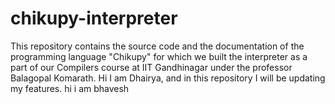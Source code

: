 # chikupy-interpreter
This repository contains the source code and the documentation of the programming language "Chikupy" for which we built the interpreter as a part of our Compilers course at IIT Gandhinagar under the professor Balagopal Komarath.
Hi I am Dhairya, and in this repository I will be updating my features.
hi i am bhavesh

